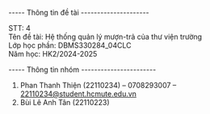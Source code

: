 ----- Thông tin đề tài ---------------------  

STT: 4  
Tên đề tài: Hệ thống quản lý mượn-trả của thư viện trường  
Lớp học phần: DBMS330284_04CLC  
Năm học: HK2/2024-2025  

----- Thông tin nhóm -----------------------  

1. Phan Thanh Thiện (22110234) – 0708293007 – 22110234@student.hcmute.edu.vn
2. Bùi Lê Anh Tân (22110223)
